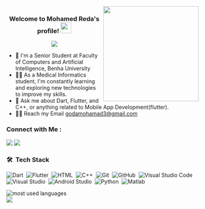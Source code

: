 
<img width="250" align="right" src="https://c.tenor.com/_DOBjnGspYAAAAAM/code-coding.gif">

<h3 align="center">
  Welcome to Mohamed Reda's profile!
  <img src="https://media.giphy.com/media/hvRJCLFzcasrR4ia7z/giphy.gif" width="28">
</h3>

<!-- Typing SVG by DenverCoder1 - https://github.com/DenverCoder1/readme-typing-svg -->
<p align="center">
  <a href="https://github.com/DenverCoder1/readme-typing-svg"><img src="https://readme-typing-svg.herokuapp.com/?lines=MobileApp-Developer(flutter);Always%20learning%20new%20things&font=Fira%20Code&center=true&width=440&height=45&color=f75c7e&vCenter=true&size=22"></a>
</p> 

- 🏢 I'm a Senior Student at Faculty of Computers and Artificial Intelligence, Benha University
- 👨‍💻 As a Medical Informatics student, I'm constantly learning and exploring new technologies to improve my skills.
- 💬 Ask me about Dart, Flutter, and C++, or anything related to Mobile App Development(flutter).
- 👨‍💻 Reach my Email godamohamad3@gmail.com


### Connect with Me :

<a href="https://www.linkedin.com/in/mohamed-reda-846a09205/" target="_blank"><img src="https://img.shields.io/badge/Mohamed%20Reda-0077B5?style=for-the-badge&logo=Linkedin&logoColor=white"/></a>
<a href="https://www.facebook.com/profile.php?id=100014424210605" target="_blank"><img src="https://img.shields.io/badge/Mohamed%20Reda-0077B5?style=for-the-badge&logo=Facebook&logoColor=white"/></a>
### 🛠 &nbsp;Tech Stack
![Dart](https://img.shields.io/badge/-Dart-05122A?style=flat&logo=Dart)&nbsp;
![Flutter](https://img.shields.io/badge/-Flutter-05122A?style=flat&logo=Flutter&logoColor=563D7C)&nbsp;
![HTML](https://img.shields.io/badge/-HTML-05122A?style=flat&logo=HTML5)&nbsp;
![C++](https://img.shields.io/badge/-C++-05122A?style=flat&logo=C++&logoColor=1572B6)&nbsp;
![Git](https://img.shields.io/badge/-Git-05122A?style=flat&logo=git)&nbsp;
![GitHub](https://img.shields.io/badge/-GitHub-05122A?style=flat&logo=github)&nbsp;
![Visual Studio Code](https://img.shields.io/badge/-Visual%20Studio%20Code-05122A?style=flat&logo=visual-studio-code&logoColor=007ACC)&nbsp;
![Visual Studio](https://img.shields.io/badge/-Visual%20Studio-05122A?style=flat&logo=visual-studio&logoColor=007ACC)&nbsp;
![Android Studio](https://img.shields.io/badge/-Android%20Studio-05122A?style=flat&logo=Android-studio&logoColor=007ACC)&nbsp;
![Python](https://img.shields.io/badge/-Python%20-05122A?style=flat&logo=python)&nbsp;
![Matlab](https://img.shields.io/badge/-Matlab%20-05122A?style=flat&logo=Matlab)&nbsp;





<img align="left" src="https://github-readme-stats.vercel.app/api/top-langs?username=yousefdergham&show_icons=true&locale=en&layout=compact&theme=radical" alt="most used languages" />
<br>
<a href="https://komarev.com/ghpvc/?username=yousefdergham&style=for-the-badge">
    <img src="https://komarev.com/ghpvc/?username=yousefdergham&style=for-the-badge">
</a>
